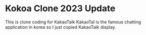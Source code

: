 # Kokoa Clone 2023 Update

This is clone coding for KakaoTalk
KakaoTal is the famous chatting application in korea so I just copied KakaoTalk display.
